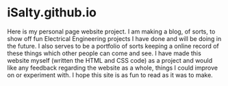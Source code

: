 # iSalty.github.io
Here is my personal page website project. I am making a blog, of sorts, to show off fun Electrical Engineering projects I have done and will be doing in the future. I also serves to be a portfolio of sorts keeping a online record of these things which other people can come and see. I have made this website myself (written the HTML and CSS code) as a project and would like any feedback regarding the website as a whole, things I could improve on or experiment with. I hope this site is as fun to read as it was to make. 
